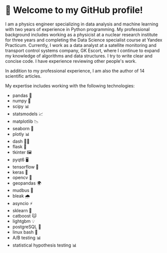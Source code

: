 
# 👋 Welcome to my GitHub profile! 

I am a physics engineer specializing in data analysis and machine learning with two years of experience in Python programming. My professional background includes working as a physicist at a nuclear research institute for three years and completing the Data Science specialist course at Yandex Practicum. Currently, I work as a data analyst at a satellite monitoring and transport control systems company, GK Escort, where I continue to expand my knowledge of algorithms and data structures.
I try to write clear and concise code. I have experience reviewing other people's work. 

In addition to my professional experience, I am also the author of 14 scientific articles.

My expertise includes working with the following technologies: 
- pandas 🐼 
- numpy 🔢 
- scipy 📊 
- statsmodels 📈 
- matplotlib 📉 
- seaborn 🌊 
- plotly 📊 
- dash 🏃‍♀️ 
- flask 🍶 
- tkinter 🖼️ 
- pyqt6 🖥️ 
- tensorflow 🤖 
- keras 🧠 
- opencv 📸 
- geopandas 🌍 
- mudbus 🌊 
- bleak 🌧️ 
- asyncio ⚡ 
- sklearn 🧮 
- catboost 🐱 
- lightgbm 💡 
- postgreSQL 🐘 
- linux bash 🐧 
- A/B testing 📊 
- statistical hypothesis testing 📊 



<!--
**IgorMitrofanov/IgorMitrofanov** is a ✨ _special_ ✨ repository because its `README.md` (this file) appears on your GitHub profile.

Here are some ideas to get you started:

- 🔭 I’m currently working on ...
- 🌱 I’m currently learning ...
- 👯 I’m looking to collaborate on ...
- 🤔 I’m looking for help with ...
- 💬 Ask me about ...
- 📫 How to reach me: ...
- 😄 Pronouns: ...
- ⚡ Fun fact: ...
-->
